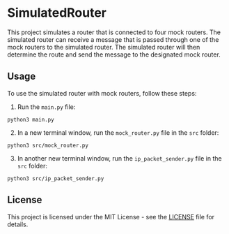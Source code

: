 # SimulatedRouter

This project simulates a router that is connected to four mock routers. The simulated router can receive a message that is passed through one of the mock routers to the simulated router. The simulated router will then determine the route and send the message to the designated mock router.

## Usage

To use the simulated router with mock routers, follow these steps:

1. Run the `main.py` file:

```
python3 main.py
```

2. In a new terminal window, run the `mock_router.py` file in the `src` folder:

```
python3 src/mock_router.py
```

3. In another new terminal window, run the `ip_packet_sender.py` file in the `src` folder:

```
python3 src/ip_packet_sender.py
```

## License

This project is licensed under the MIT License - see the [LICENSE](LICENSE) file for details.
